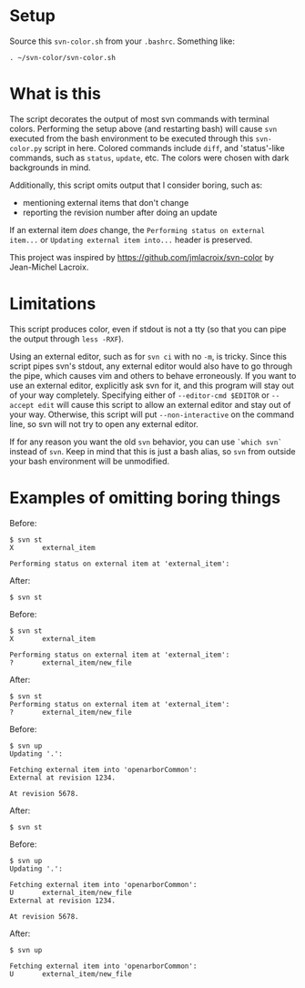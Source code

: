 Setup
====

Source this `svn-color.sh` from your `.bashrc`. Something like:

    . ~/svn-color/svn-color.sh


What is this
============

The script decorates the output of most svn commands with terminal colors.
Performing the setup above (and restarting bash) will cause `svn` executed from the bash environment to be executed through this `svn-color.py` script in here.
Colored commands include `diff`, and 'status'-like commands, such as `status`, `update`, etc.
The colors were chosen with dark backgrounds in mind.

Additionally, this script omits output that I consider boring, such as:

* mentioning external items that don't change
* reporting the revision number after doing an update

If an external item *does* change, the `Performing status on external item...` or `Updating external item into...` header is preserved.

This project was inspired by https://github.com/jmlacroix/svn-color by Jean-Michel Lacroix.


Limitations
===========

This script produces color, even if stdout is not a tty (so that you can pipe the output through `less -RXF`).

Using an external editor, such as for `svn ci` with no `-m`, is tricky.
Since this script pipes svn's stdout, any external editor would also have to go through the pipe, which causes vim and others to behave erroneously.
If you want to use an external editor, explicitly ask svn for it, and this program will stay out of your way completely.
Specifying either of `--editor-cmd $EDITOR` or `--accept edit` will cause this script to allow an external editor and stay out of your way.
Otherwise, this script will put `--non-interactive` on the command line, so svn will not try to open any external editor.

If for any reason you want the old `svn` behavior, you can use `` `which svn` `` instead of `svn`.
Keep in mind that this is just a bash alias, so `svn` from outside your bash environment will be unmodified.


Examples of omitting boring things
==================================

Before:

    $ svn st
    X       external_item
    
    Performing status on external item at 'external_item':

After:

    $ svn st

Before:

    $ svn st
    X       external_item
    
    Performing status on external item at 'external_item':
    ?       external_item/new_file

After:

    $ svn st
    Performing status on external item at 'external_item':
    ?       external_item/new_file

Before:

    $ svn up
    Updating '.':
    
    Fetching external item into 'openarborCommon':
    External at revision 1234.
    
    At revision 5678.

After:

    $ svn st

Before:

    $ svn up
    Updating '.':
    
    Fetching external item into 'openarborCommon':
    U       external_item/new_file
    External at revision 1234.
    
    At revision 5678.

After:

    $ svn up
    
    Fetching external item into 'openarborCommon':
    U       external_item/new_file

